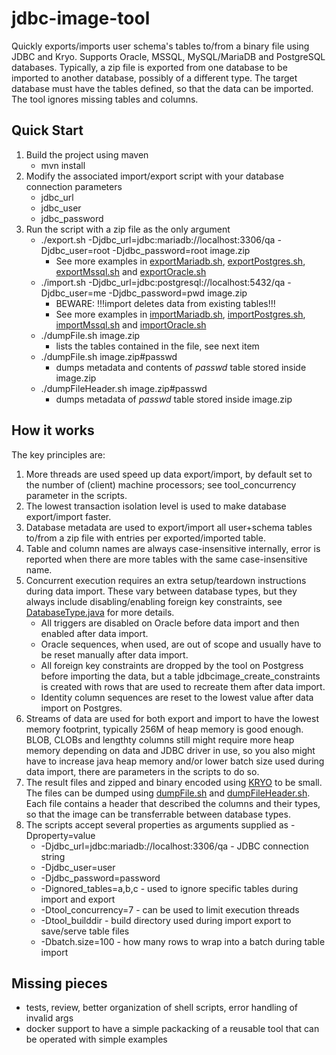 # jdbc-image-tool
Quickly exports/imports user schema's tables to/from a binary file using JDBC and Kryo. Supports Oracle, MSSQL, MySQL/MariaDB and PostgreSQL databases. Typically, a zip file is exported from one database to be imported to another database, possibly  of a different type. The target database must have the tables defined, so that the data can be imported. The tool ignores missing tables and columns.

## Quick Start
1. Build the project using maven
   * mvn install
2. Modify the associated import/export script with your database connection parameters
   * jdbc_url
   * jdbc_user
   * jdbc_password
3. Run the script with a zip file as the only argument
   * ./export.sh -Djdbc_url=jdbc:mariadb://localhost:3306/qa -Djdbc_user=root -Djdbc_password=root image.zip
      * See more examples in [exportMariadb.sh](exportMariadb.sh), [exportPostgres.sh](exportPostgres.sh), [exportMssql.sh](exportMssql.sh) and [exportOracle.sh](exportOracle.sh)
   * ./import.sh -Djdbc_url=jdbc:postgresql://localhost:5432/qa -Djdbc_user=me -Djdbc_password=pwd image.zip
      * BEWARE: !!!import deletes data from existing tables!!!
      * See more examples in [importMariadb.sh](importMariadb.sh), [importPostgres.sh](importPostgres.sh), [importMssql.sh](importMssql.sh) and [importOracle.sh](importOracle.sh)
   * ./dumpFile.sh image.zip
      * lists the tables contained in the file, see next item
   * ./dumpFile.sh image.zip#passwd
      * dumps metadata and contents of _passwd_ table stored inside image.zip
   * ./dumpFileHeader.sh image.zip#passwd
      * dumps metadata of _passwd_ table stored inside image.zip

## How it works
The key principles are:
1. More threads are used speed up data export/import, by default set to the number of (client) 
machine processors; see tool_concurrency parameter in the scripts.
1. The lowest transaction isolation level is used to make database export/import faster. 
1. Database metadata are used to export/import all user+schema tables to/from a zip file with entries 
per exported/imported table.
1. Table and column names are always case-insensitive internally, error is reported when there are more tables 
with the same case-insensitive name.
1. Concurrent execution requires an extra setup/teardown instructions during data import. 
These vary between database types, but they always include disabling/enabling foreign 
key constraints, see [DatabaseType.java](src/pz/tool/jdbcimage/main/DatabaseType.java) for more details.
   * All triggers are disabled on Oracle before data import and then enabled after data import.
   * Oracle sequences, when used, are out of scope and usually have to be reset manually after data import.
   * All foreign key constraints are dropped by the tool on Postgress before importing the data, but a table jdbcimage_create_constraints is created with rows that are used to recreate them after data import.  
   * Identity column sequences are reset to the lowest value after data import on Postgres.
1. Streams of data are used for both export and import to have the lowest memory footprint, typically 256M of heap 
memory is good enough. BLOB, CLOBs and lengthty columns still might require more heap memory depending on data 
and JDBC driver in use, so you also might have to increase java heap memory and/or lower batch size used during 
data import, there are parameters in the scripts to do so.
1. The result files and zipped and binary encoded using [KRYO](https://github.com/EsotericSoftware/kryo) to be small. The files can be dumped using [dumpFile.sh](dumpFile.sh) and [dumpFileHeader.sh](dumpFileHeader.sh). Each file contains a header that described the columns and their types, so that the image can be transferrable between database types.
1. The scripts accept several properties as arguments supplied as -Dproperty=value
   * -Djdbc_url=jdbc:mariadb://localhost:3306/qa - JDBC connection string 
   * -Djdbc_user=user 
   * -Djdbc_password=password 
   * -Dignored_tables=a,b,c - used to ignore specific tables during import and export 
   * -Dtool_concurrency=7 - can be used to limit execution threads
   * -Dtool_builddir - build directory used during import export to save/serve table files
   * -Dbatch.size=100 - how many rows to wrap into a batch during table import

## Missing pieces
* tests, review, better organization of shell scripts, error handling of invalid args
* docker support to have a simple packacking of a reusable tool that can be operated with simple examples
